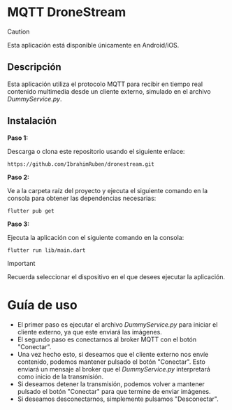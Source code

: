 # MQTT DroneStream

> [!CAUTION]
> Esta aplicación está disponible únicamente en Android/iOS.

## Descripción
Esta aplicación utiliza el protocolo MQTT para recibir en tiempo real contenido multimedia desde un cliente externo, simulado en el archivo _DummyService.py_.

## Instalación

**Paso 1:**

Descarga o clona este repositorio usando el siguiente enlace:
```
https://github.com/IbrahimRuben/dronestream.git
```

**Paso 2:**

Ve a la carpeta raíz del proyecto y ejecuta el siguiente comando en la consola para obtener las dependencias necesarias:

```
flutter pub get
```

**Paso 3:**

Ejecuta la aplicación con el siguiente comando en la consola:

```
flutter run lib/main.dart
```

> [!IMPORTANT]
> Recuerda seleccionar el dispositivo en el que desees ejecutar la aplicación.

# Guía de uso

- El primer paso es ejecutar el archivo _DummyService.py_ para iniciar el cliente externo, ya que este enviará las imágenes.
- El segundo paso es conectarnos al broker MQTT con el botón "Conectar".
- Una vez hecho esto, si deseamos que el cliente externo nos envíe contenido, podemos mantener pulsado el botón "Conectar". Esto enviará un mensaje al broker que el _DummyService.py_ interpretará como inicio de la transmisión.
- Si deseamos detener la transmisión, podemos volver a mantener pulsado el botón "Conectar" para que termine de enviar imágenes.
- Si deseamos desconectarnos, simplemente pulsamos "Desconectar".